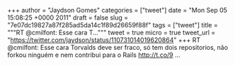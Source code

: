 
+++
author = "Jaydson Gomes"
categories = ["tweet"]
date = "Mon Sep 05 15:08:25 +0000 2011"
draft = false
slug = "7e07dc19827a87f285ad5da14c1f89d26659f88f"
tags = ["tweet"]
title = """RT @cmilfont: Esse cara T..."""
tweet = true
micro = true
tweet_url = "https://twitter.com/jaydson/status/110731014019620864"
+++
RT @cmilfont: Esse cara Torvalds deve ser fraco, só tem dois repositorios, não forkou ninguém e nem contribui para o Rails http://t.co/9 ...
